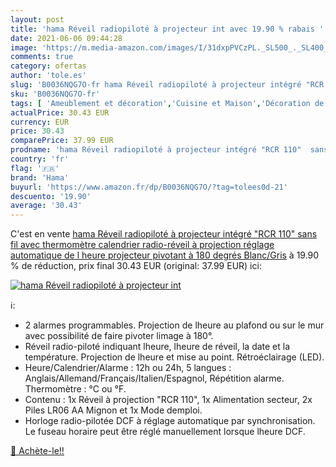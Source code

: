 ```yaml
---
layout: post
title: 'hama Réveil radiopiloté à projecteur int avec 19.90 % rabais '
date: 2021-06-06 09:44:28
image: 'https://m.media-amazon.com/images/I/31dxpPVCzPL._SL500_._SL400_.jpg'
comments: true
category: ofertas
author: 'tole.es'
slug: 'B0036NQG7O-fr hama Réveil radiopiloté à projecteur intégré "RCR 110"...'
sku: 'B0036NQG7O-fr'
tags: [ 'Ameublement et décoration','Cuisine et Maison','Décoration de la maison','Pendules et horloges','Réveils','Réveils de voyage','hama', ]
actualPrice: 30.43 EUR
currency: EUR
price: 30.43
comparePrice: 37.99 EUR
prodname: 'hama Réveil radiopiloté à projecteur intégré "RCR 110"  sans fil  avec thermomètre  calendrier  radio-réveil à projection  réglage automatique de l heure  projecteur pivotant à 180 degrés  Blanc/Gris'
country: 'fr'
flag: '🇫🇷'
brand: 'Hama'
buyurl: 'https://www.amazon.fr/dp/B0036NQG7O/?tag=tolees0d-21'
descuento: '19.90'
average: '30.43'
---
```


C'est en vente [hama Réveil radiopiloté à projecteur intégré "RCR 110"  sans fil  avec thermomètre  calendrier  radio-réveil à projection  réglage automatique de l heure  projecteur pivotant à 180 degrés  Blanc/Gris](https://www.amazon.fr/dp/B0036NQG7O/?tag=tolees0d-21)  à  19.90 % de réduction, prix final  30.43 EUR (original: 37.99 EUR) ici:

[![hama Réveil radiopiloté à projecteur int](https://m.media-amazon.com/images/I/31dxpPVCzPL._SL500_._SL400_.jpg)](https://www.amazon.fr/dp/B0036NQG7O/?tag=tolees0d-21)

ℹ️:

- 2 alarmes programmables. Projection de lheure au plafond ou sur le mur avec possibilité de faire pivoter limage à 180°.
- Réveil radio-piloté indiquant lheure, lheure de réveil, la date et la température. Projection de lheure et mise au point. Rétroéclairage (LED).
- Heure/Calendrier/Alarme : 12h ou 24h, 5 langues : Anglais/Allemand/Français/Italien/Espagnol, Répétition alarme. Thermomètre : °C ou °F.
- Contenu : 1x Réveil à projection "RCR 110", 1x Alimentation secteur, 2x Piles LR06 AA Mignon et 1x Mode demploi.
- Horloge radio-pilotée DCF à réglage automatique par synchronisation. Le fuseau horaire peut être réglé manuellement lorsque lheure DCF.

[🛒 Achète-le!!](https://www.amazon.fr/dp/B0036NQG7O/?tag=tolees0d-21)
